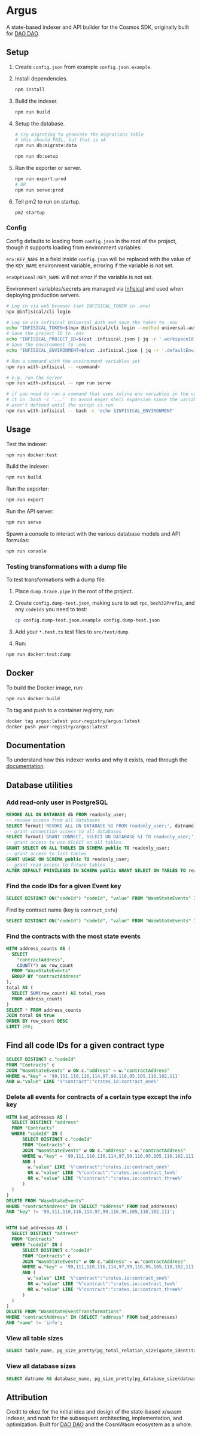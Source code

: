 # Argus

A state-based indexer and API builder for the Cosmos SDK, originally built for
[DAO DAO](https://daodao.zone).

## Setup

1. Create `config.json` from example `config.json.example`.

2. Install dependencies.

   ```bash
   npm install
   ```

3. Build the indexer.

   ```bash
   npm run build
   ```

4. Setup the database.

   ```bash
   # try migrating to generate the migrations table
   # this should FAIL, but that is ok
   npm run db:migrate:data

   npm run db:setup
   ```

5. Run the exporter or server.

   ```bash
   npm run export:prod
   # OR
   npm run serve:prod
   ```

6. Tell pm2 to run on startup.

   ```bash
   pm2 startup
   ```

### Config

Config defaults to loading from `config.json` in the root of the project, though
it supports loading from environment variables:

`env:KEY_NAME` in a field inside `config.json` will be replaced with the value of
the `KEY_NAME` environment variable, erroring if the variable is not set.

`envOptional:KEY_NAME` will not error if the variable is not set.

Environment variables/secrets are managed via
[Infisical](https://infisical.com) and used when deploying production servers.

```bash
# Log in via web browser (set INFISICAL_TOKEN in .env)
npx @infisical/cli login

# Log in via Infisical Universal Auth and save the token to .env
echo "INFISICAL_TOKEN=$(npx @infisical/cli login --method universal-auth --client-id <client-id> --client-secret <client-secret> --plain)" >> .env
# Save the project ID to .env
echo "INFISICAL_PROJECT_ID=$(cat .infisical.json | jq -r '.workspaceId')" >> .env
# Save the environment to .env
echo "INFISICAL_ENVIRONMENT=$(cat .infisical.json | jq -r '.defaultEnvironment')" >> .env

# Run a command with the environment variables set
npm run with-infisical -- <command>

# e.g. run the server
npm run with-infisical -- npm run serve

# if you need to run a command that uses inline env variables in the cmd, wrap
# it in `bash -c '...'` to avoid eager shell expansion since the variables
# aren't defined until the script is run
npm run with-infisical -- bash -c 'echo $INFISICAL_ENVIRONMENT'
```

## Usage

Test the indexer:

```bash
npm run docker:test
```

Build the indexer:

```bash
npm run build
```

Run the exporter:

```bash
npm run export
```

Run the API server:

```bash
npm run serve
```

Spawn a console to interact with the various database models and API formulas:

```bash
npm run console
```

### Testing transformations with a dump file

To test transformations with a dump file:

1. Place `dump.trace.pipe` in the root of the project.

2. Create `config.dump-test.json`, making sure to set `rpc`, `bech32Prefix`, and
   any `codeIds` you need to test:

   ```bash
   cp config.dump-test.json.example config.dump-test.json
   ```

3. Add your `*.test.ts` test files to `src/test/dump`.

4. Run:

```bash
npm run docker:test:dump
```

## Docker

To build the Docker image, run:

```bash
npm run docker:build
```

To tag and push to a container registry, run:

```bash
docker tag argus:latest your-registry/argus:latest
docker push your-registry/argus:latest
```

## Documentation

To understand how this indexer works and why it exists, read through the
[documentation](./docs/start.md).

## Database utilities

### Add read-only user in PostgreSQL

```sql
REVOKE ALL ON DATABASE db FROM readonly_user;
-- revoke access from all databases
SELECT format('REVOKE ALL ON DATABASE %I FROM readonly_user;', datname) FROM pg_database \gexec
-- grant connection access to all databases
SELECT format('GRANT CONNECT, SELECT ON DATABASE %I TO readonly_user;', datname) FROM pg_database WHERE datname = 'accounts' OR datname LIKE '%_%net' \gexec
-- grant access to use SELECT on all tables
GRANT SELECT ON ALL TABLES IN SCHEMA public TO readonly_user;
-- grant access to list tables
GRANT USAGE ON SCHEMA public TO readonly_user;
-- grant read access to future tables
ALTER DEFAULT PRIVILEGES IN SCHEMA public GRANT SELECT ON TABLES TO readonly_user;
```

### Find the code IDs for a given Event key

```sql
SELECT DISTINCT ON("codeId") "codeId", "value" FROM "WasmStateEvents" INNER JOIN "Contracts" ON "Contracts"."address" = "WasmStateEvents"."contractAddress" WHERE "key" = '' ORDER BY "codeId" ASC;
```

Find by contract name (key is `contract_info`)

```sql
SELECT DISTINCT ON("codeId") "codeId", "value" FROM "WasmStateEvents" INNER JOIN "Contracts" ON "Contracts"."address" = "WasmStateEvents"."contractAddress" WHERE "key" = '99,111,110,116,114,97,99,116,95,105,110,102,111' AND value LIKE '%CONTRACT_NAME%' ORDER BY "codeId" ASC;
```

### Find the contracts with the most state events

```sql
WITH address_counts AS (
  SELECT
    "contractAddress",
    COUNT(*) as row_count
  FROM "WasmStateEvents"
  GROUP BY "contractAddress"
),
total AS (
  SELECT SUM(row_count) AS total_rows
  FROM address_counts
)
SELECT * FROM address_counts
JOIN total ON true
ORDER BY row_count DESC
LIMIT 200;
```

## Find all code IDs for a given contract type

```sql
SELECT DISTINCT c."codeId"
FROM "Contracts" c
JOIN "WasmStateEvents" w ON c."address" = w."contractAddress"
WHERE w."key" = '99,111,110,116,114,97,99,116,95,105,110,102,111'
AND w."value" LIKE '%"contract":"crates.io:contract_one%'
```

### Delete all events for contracts of a certain type except the info key

```sql
WITH bad_addresses AS (
  SELECT DISTINCT "address"
  FROM "Contracts"
  WHERE "codeId" IN (
      SELECT DISTINCT c."codeId"
      FROM "Contracts" c
      JOIN "WasmStateEvents" w ON c."address" = w."contractAddress"
      WHERE w."key" = '99,111,110,116,114,97,99,116,95,105,110,102,111'
      AND (
        w."value" LIKE '%"contract":"crates.io:contract_one%'
        OR w."value" LIKE '%"contract":"crates.io:contract_two%'
        OR w."value" LIKE '%"contract":"crates.io:contract_three%'
      )
  )
)
DELETE FROM "WasmStateEvents"
WHERE "contractAddress" IN (SELECT "address" FROM bad_addresses)
AND "key" != '99,111,110,116,114,97,99,116,95,105,110,102,111';
```

```sql

WITH bad_addresses AS (
  SELECT DISTINCT "address"
  FROM "Contracts"
  WHERE "codeId" IN (
      SELECT DISTINCT c."codeId"
      FROM "Contracts" c
      JOIN "WasmStateEvents" w ON c."address" = w."contractAddress"
      WHERE w."key" = '99,111,110,116,114,97,99,116,95,105,110,102,111'
      AND (
        w."value" LIKE '%"contract":"crates.io:contract_one%'
        OR w."value" LIKE '%"contract":"crates.io:contract_two%'
        OR w."value" LIKE '%"contract":"crates.io:contract_three%'
      )
  )
)
DELETE FROM "WasmStateEventTransformations"
WHERE "contractAddress" IN (SELECT "address" FROM bad_addresses)
AND "name" != 'info';
```

### View all table sizes

```sql
SELECT table_name, pg_size_pretty(pg_total_relation_size(quote_ident(table_name))), pg_total_relation_size(quote_ident(table_name)) FROM information_schema.tables WHERE table_schema = 'public' ORDER BY 3 DESC;
```

### View all database sizes

```sql
SELECT datname AS database_name, pg_size_pretty(pg_database_size(datname)) AS size FROM pg_database WHERE datname LIKE '%net' ORDER BY pg_database_size(datname) DESC;
```

## Attribution

Credit to ekez for the initial idea and design of the state-based x/wasm
indexer, and noah for the subsequent architecting, implementation, and
optimization. Built for [DAO DAO](https://daodao.zone) and the CosmWasm
ecosystem as a whole.
